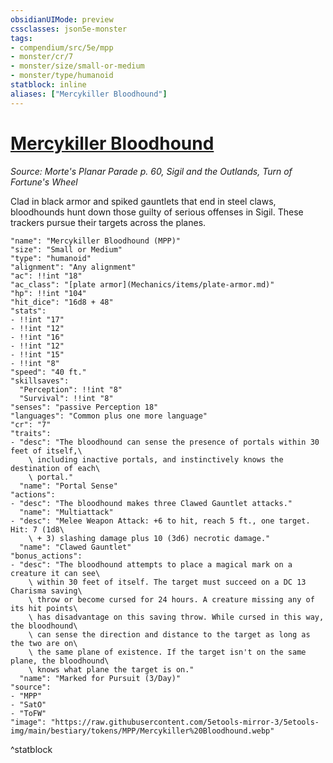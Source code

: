 ```yaml
---
obsidianUIMode: preview
cssclasses: json5e-monster
tags:
- compendium/src/5e/mpp
- monster/cr/7
- monster/size/small-or-medium
- monster/type/humanoid
statblock: inline
aliases: ["Mercykiller Bloodhound"]
---
```

# [Mercykiller Bloodhound](Mechanics\bestiary\humanoid/mercykiller-bloodhound-mpp.md)
*Source: Morte's Planar Parade p. 60, Sigil and the Outlands, Turn of Fortune's Wheel*  

Clad in black armor and spiked gauntlets that end in steel claws, bloodhounds hunt down those guilty of serious offenses in Sigil. These trackers pursue their targets across the planes.

```statblock
"name": "Mercykiller Bloodhound (MPP)"
"size": "Small or Medium"
"type": "humanoid"
"alignment": "Any alignment"
"ac": !!int "18"
"ac_class": "[plate armor](Mechanics/items/plate-armor.md)"
"hp": !!int "104"
"hit_dice": "16d8 + 48"
"stats":
- !!int "17"
- !!int "12"
- !!int "16"
- !!int "12"
- !!int "15"
- !!int "8"
"speed": "40 ft."
"skillsaves":
  "Perception": !!int "8"
  "Survival": !!int "8"
"senses": "passive Perception 18"
"languages": "Common plus one more language"
"cr": "7"
"traits":
- "desc": "The bloodhound can sense the presence of portals within 30 feet of itself,\
    \ including inactive portals, and instinctively knows the destination of each\
    \ portal."
  "name": "Portal Sense"
"actions":
- "desc": "The bloodhound makes three Clawed Gauntlet attacks."
  "name": "Multiattack"
- "desc": "Melee Weapon Attack: +6 to hit, reach 5 ft., one target. Hit: 7 (1d8\
    \ + 3) slashing damage plus 10 (3d6) necrotic damage."
  "name": "Clawed Gauntlet"
"bonus_actions":
- "desc": "The bloodhound attempts to place a magical mark on a creature it can see\
    \ within 30 feet of itself. The target must succeed on a DC 13 Charisma saving\
    \ throw or become cursed for 24 hours. A creature missing any of its hit points\
    \ has disadvantage on this saving throw. While cursed in this way, the bloodhound\
    \ can sense the direction and distance to the target as long as the two are on\
    \ the same plane of existence. If the target isn't on the same plane, the bloodhound\
    \ knows what plane the target is on."
  "name": "Marked for Pursuit (3/Day)"
"source":
- "MPP"
- "SatO"
- "ToFW"
"image": "https://raw.githubusercontent.com/5etools-mirror-3/5etools-img/main/bestiary/tokens/MPP/Mercykiller%20Bloodhound.webp"
```
^statblock